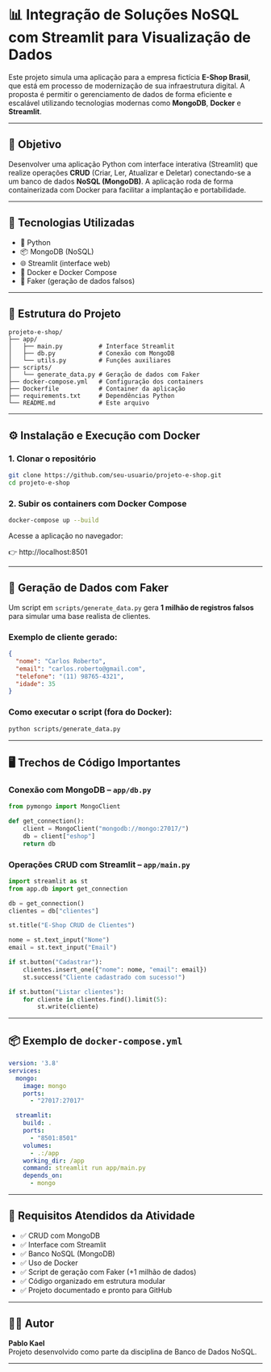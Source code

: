 
# 📊 Integração de Soluções NoSQL com Streamlit para Visualização de Dados

Este projeto simula uma aplicação para a empresa fictícia **E-Shop Brasil**, que está em processo de modernização de sua infraestrutura digital. A proposta é permitir o gerenciamento de dados de forma eficiente e escalável utilizando tecnologias modernas como **MongoDB**, **Docker** e **Streamlit**.

---

## 🎯 Objetivo

Desenvolver uma aplicação Python com interface interativa (Streamlit) que realize operações **CRUD** (Criar, Ler, Atualizar e Deletar) conectando-se a um banco de dados **NoSQL (MongoDB)**. A aplicação roda de forma containerizada com Docker para facilitar a implantação e portabilidade.

---

## 🧱 Tecnologias Utilizadas

- 🐍 Python
- 📦 MongoDB (NoSQL)
- 🌐 Streamlit (interface web)
- 🐳 Docker e Docker Compose
- 🧪 Faker (geração de dados falsos)

---

## 📁 Estrutura do Projeto

```
projeto-e-shop/
├── app/
│   ├── main.py          # Interface Streamlit
│   ├── db.py            # Conexão com MongoDB
│   └── utils.py         # Funções auxiliares
├── scripts/
│   └── generate_data.py # Geração de dados com Faker
├── docker-compose.yml   # Configuração dos containers
├── Dockerfile           # Container da aplicação
├── requirements.txt     # Dependências Python
└── README.md            # Este arquivo
```

---

## ⚙️ Instalação e Execução com Docker

### 1. Clonar o repositório

```bash
git clone https://github.com/seu-usuario/projeto-e-shop.git
cd projeto-e-shop
```

### 2. Subir os containers com Docker Compose

```bash
docker-compose up --build
```

Acesse a aplicação no navegador:

👉 http://localhost:8501

---

## 🧪 Geração de Dados com Faker

Um script em `scripts/generate_data.py` gera **1 milhão de registros falsos** para simular uma base realista de clientes.

### Exemplo de cliente gerado:

```json
{
  "nome": "Carlos Roberto",
  "email": "carlos.roberto@gmail.com",
  "telefone": "(11) 98765-4321",
  "idade": 35
}
```

### Como executar o script (fora do Docker):

```bash
python scripts/generate_data.py
```

---

## 🖥️ Trechos de Código Importantes

### Conexão com MongoDB – `app/db.py`

```python
from pymongo import MongoClient

def get_connection():
    client = MongoClient("mongodb://mongo:27017/")
    db = client["eshop"]
    return db
```

### Operações CRUD com Streamlit – `app/main.py`

```python
import streamlit as st
from app.db import get_connection

db = get_connection()
clientes = db["clientes"]

st.title("E-Shop CRUD de Clientes")

nome = st.text_input("Nome")
email = st.text_input("Email")

if st.button("Cadastrar"):
    clientes.insert_one({"nome": nome, "email": email})
    st.success("Cliente cadastrado com sucesso!")

if st.button("Listar clientes"):
    for cliente in clientes.find().limit(5):
        st.write(cliente)
```

---

## 📦 Exemplo de `docker-compose.yml`

```yaml
version: '3.8'
services:
  mongo:
    image: mongo
    ports:
      - "27017:27017"

  streamlit:
    build: .
    ports:
      - "8501:8501"
    volumes:
      - .:/app
    working_dir: /app
    command: streamlit run app/main.py
    depends_on:
      - mongo
```

---

## 📌 Requisitos Atendidos da Atividade

- ✅ CRUD com MongoDB
- ✅ Interface com Streamlit
- ✅ Banco NoSQL (MongoDB)
- ✅ Uso de Docker
- ✅ Script de geração com Faker (+1 milhão de dados)
- ✅ Código organizado em estrutura modular
- ✅ Projeto documentado e pronto para GitHub

---

## 👨‍💻 Autor

**Pablo Kael**  
Projeto desenvolvido como parte da disciplina de Banco de Dados NoSQL.

---

